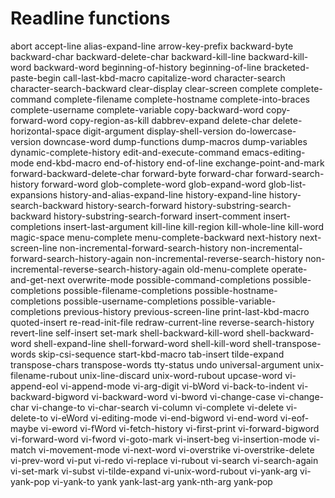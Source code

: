 # Readline functions

abort
accept-line
alias-expand-line
arrow-key-prefix
backward-byte
backward-char
backward-delete-char
backward-kill-line
backward-kill-word
backward-word
beginning-of-history
beginning-of-line
bracketed-paste-begin
call-last-kbd-macro
capitalize-word
character-search
character-search-backward
clear-display
clear-screen
complete
complete-command
complete-filename
complete-hostname
complete-into-braces
complete-username
complete-variable
copy-backward-word
copy-forward-word
copy-region-as-kill
dabbrev-expand
delete-char
delete-horizontal-space
digit-argument
display-shell-version
do-lowercase-version
downcase-word
dump-functions
dump-macros
dump-variables
dynamic-complete-history
edit-and-execute-command
emacs-editing-mode
end-kbd-macro
end-of-history
end-of-line
exchange-point-and-mark
forward-backward-delete-char
forward-byte
forward-char
forward-search-history
forward-word
glob-complete-word
glob-expand-word
glob-list-expansions
history-and-alias-expand-line
history-expand-line
history-search-backward
history-search-forward
history-substring-search-backward
history-substring-search-forward
insert-comment
insert-completions
insert-last-argument
kill-line
kill-region
kill-whole-line
kill-word
magic-space
menu-complete
menu-complete-backward
next-history
next-screen-line
non-incremental-forward-search-history
non-incremental-forward-search-history-again
non-incremental-reverse-search-history
non-incremental-reverse-search-history-again
old-menu-complete
operate-and-get-next
overwrite-mode
possible-command-completions
possible-completions
possible-filename-completions
possible-hostname-completions
possible-username-completions
possible-variable-completions
previous-history
previous-screen-line
print-last-kbd-macro
quoted-insert
re-read-init-file
redraw-current-line
reverse-search-history
revert-line
self-insert
set-mark
shell-backward-kill-word
shell-backward-word
shell-expand-line
shell-forward-word
shell-kill-word
shell-transpose-words
skip-csi-sequence
start-kbd-macro
tab-insert
tilde-expand
transpose-chars
transpose-words
tty-status
undo
universal-argument
unix-filename-rubout
unix-line-discard
unix-word-rubout
upcase-word
vi-append-eol
vi-append-mode
vi-arg-digit
vi-bWord
vi-back-to-indent
vi-backward-bigword
vi-backward-word
vi-bword
vi-change-case
vi-change-char
vi-change-to
vi-char-search
vi-column
vi-complete
vi-delete
vi-delete-to
vi-eWord
vi-editing-mode
vi-end-bigword
vi-end-word
vi-eof-maybe
vi-eword
vi-fWord
vi-fetch-history
vi-first-print
vi-forward-bigword
vi-forward-word
vi-fword
vi-goto-mark
vi-insert-beg
vi-insertion-mode
vi-match
vi-movement-mode
vi-next-word
vi-overstrike
vi-overstrike-delete
vi-prev-word
vi-put
vi-redo
vi-replace
vi-rubout
vi-search
vi-search-again
vi-set-mark
vi-subst
vi-tilde-expand
vi-unix-word-rubout
vi-yank-arg
vi-yank-pop
vi-yank-to
yank
yank-last-arg
yank-nth-arg
yank-pop
